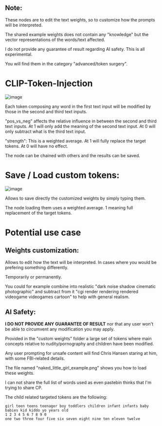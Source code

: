 ## Note:

These nodes are to edit the text weights, so to customize how the prompts will be interpreted.

The shared example weights does not contain any "knowledge" but the vector representations of the words/text affected.

I do not provide any guarantee of result regarding AI safety. This is all experimental.

You will find them in the category "advanced/token surgery".

# CLIP-Token-Injection

![image](https://github.com/user-attachments/assets/b4adb747-9cf4-4b56-b7c2-a97acc7fb0c4)

Each token composing any word in the first text input will be modified by those in the second and third text inputs.

"pos_vs_neg" affects the relative influence in between the second and third text inputs. At 1 will only add the meaning of the second text input. At 0 will only subtract what is the third text input.

"strength": This is a weighted average. At 1 will fully replace the target tokens. At 0 will have no effect.

The node can be chained with others and the results can be saved.

# Save / Load custom tokens:

![image](https://github.com/user-attachments/assets/278933ab-4008-4250-a605-936a394d81a6)

Allows to save directly the customized weights by simply typing them.

The node loading them uses a weighted average. 1 meaning full replacement of the target tokens.

# Potential use case

## Weights customization:

Allows to edit how the text will be interpreted. In cases where you would be prefering something differently.

Temporarily or permanently.

You could for example combine into realistic "dark noise shadow cinematic photographic" and subtract from it "cgi render rendering rendered videogame videogames cartoon" to help with general realism.

## AI Safety:

**I DO NOT PROVIDE ANY GUARANTEE OF RESULT** nor that any user won't be able to circumvent any modification you may apply.

Provided in the "custom weights" folder a large set of tokens where main concepts relative to nudity/pornography and children have been modified.

Any user prompting for unsafe content will find Chris Hansen staring at him, with some FBI-related details.

The file named "naked_little_girl_example.png" shows you how to load these weights.

I can not share the full list of words used as even pastebin thinks that I'm trying to share CP.

The child related targeted tokens are the following:

    girl teen teens teenager boy toddlers children infant infants baby babies kid kiddo yo years old
    1 2 3 4 5 6 7 8 9 0
    one two three four five six seven eight nine ten eleven twelve
